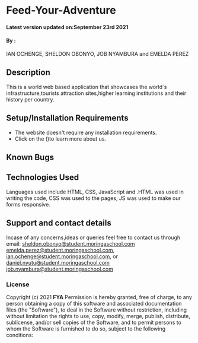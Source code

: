 # Feed-Your-Adventure

#### Latest version updated on:September 23rd 2021
#### By :
IAN OCHENGE,
SHELDON OBONYO,
JOB NYAMBURA and
EMELDA PEREZ
## Description
This is a world web based application that showcases the world`s infrastructure,tourists attraction sites,higher learning institutions and their history per country.
## Setup/Installation Requirements
* The website doesn't require any installation requirements.
* Click on the ()to learn more about us.
## Known Bugs

## Technologies Used

Languages used include HTML, CSS, JavaScript and .HTML was used in writing the code, CSS was used to the pages, JS was  used to make our forms responsive. 
## Support and contact details
Incase of any concerns,ideas or queries feel free to contact us through email:
sheldon.obonyo@student.moringaschool.com
emelda.perez@student.moringaschool.com,
ian.ochenge@student.moringaschool.com, or
daniel.nyutu@student.moringaschool.com
job.nyambura@student.moringaschool.com
### License
Copyright (c) 2021 **FYA**
Permission is hereby granted, free of charge, to any person obtaining a copy
of this software and associated documentation files (the "Software"), to deal
in the Software without restriction, including without limitation the rights
to use, copy, modify, merge, publish, distribute, sublicense, and/or sell
copies of the Software, and to permit persons to whom the Software is
furnished to do so, subject to the following conditions:
